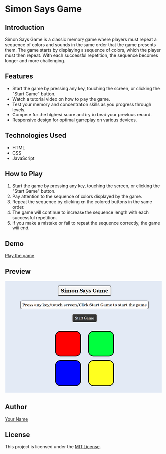# Simon Says Game

## Introduction
Simon Says Game is a classic memory game where players must repeat a sequence of colors and sounds in the same order that the game presents them. The game starts by displaying a sequence of colors, which the player must then repeat. With each successful repetition, the sequence becomes longer and more challenging.

## Features
- Start the game by pressing any key, touching the screen, or clicking the "Start Game" button.
- Watch a tutorial video on how to play the game.
- Test your memory and concentration skills as you progress through levels.
- Compete for the highest score and try to beat your previous record.
- Responsive design for optimal gameplay on various devices.

## Technologies Used
- HTML
- CSS
- JavaScript

## How to Play
1. Start the game by pressing any key, touching the screen, or clicking the "Start Game" button.
2. Pay attention to the sequence of colors displayed by the game.
3. Repeat the sequence by clicking on the colored buttons in the same order.
4. The game will continue to increase the sequence length with each successful repetition.
5. If you make a mistake or fail to repeat the sequence correctly, the game will end.

## Demo
[Play the game](https://hardik-techie.github.io/Simon-Says-Game/)

## Preview
![Game Preview](preview.png)

## Author
[Your Name](https://github.com/yourusername)

## License
This project is licensed under the [MIT License](LICENSE).
